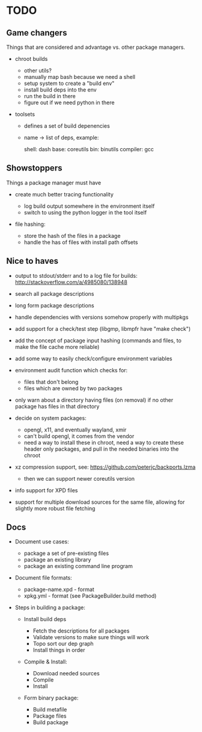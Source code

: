 TODO
=====

Game changers
--------------

Things that are considered and advantage vs. other package managers.

 - chroot builds
   - other utils?
   - manually map bash because we need a shell
   - setup system to create a "build env"
   - install build deps into the env
   - run the build in there
   - figure out if we need python in there

 - toolsets
   - defines a set of build depenencies
   - name -> list of deps, example:

     shell: dash
     base: coreutils
     bin: binutils
     compiler: gcc


Showstoppers
-------------

Things a package manager must have

 - create much better tracing functionality
   - log build output somewhere in the environment itself
   - switch to using the python logger in the tool itself

 - file hashing:
   - store the hash of the files in a package
   - handle the has of files with install path offsets



Nice to haves
--------------

 - output to stdout/stderr and to a log file for builds:
     http://stackoverflow.com/a/4985080/138948

 - search all package descriptions

 - long form package descriptions

 - handle dependencies with versions somehow properly with multipkgs

 - add support for a check/test step (libgmp, libmpfr have "make check")

 - add the concept of package input hashing (commands and files, to make
   the file cache more reliable)

 - add some way to easily check/configure environment variables

 - environment audit function which checks for:
   - files that don't belong
   - files which are owned by two packages

 - only warn about a directory having files (on removal) if no other
   package has files in that directory

 - decide on system packages:
   - opengl, x11, and eventually wayland, xmir
   - can't build opengl, it comes from the vendor
   - need a way to install these in chroot, need a way to create these
     header only packages, and pull in the needed binaries into the
     chroot

 - xz compression support, see: https://github.com/peterjc/backports.lzma
   - then we can support newer coreutils version

 - info support for XPD files

 - support for multiple download sources for the same file, allowing for
   slightly more robust file fetching

Docs
------

 - Document use cases:
   - package a set of pre-existing files
   - package an existing library
   - package an existing command line program

 - Document file formats:
   - package-name.xpd - format
   - xpkg.yml - format (see PackageBuilder.build method)

 - Steps in building a package:
   - Install build deps
     - Fetch the descriptions for all packages
     - Validate versions to make sure things will work
     - Topo sort our dep graph
     - Install things in order

   - Compile & Install:
     - Download needed sources
     - Compile
     - Install

   - Form binary package:
     - Build metafile
     - Package files
     - Build package
